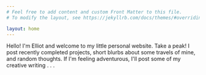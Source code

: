 ```yaml
---
# Feel free to add content and custom Front Matter to this file.
# To modify the layout, see https://jekyllrb.com/docs/themes/#overriding-theme-defaults

layout: home
---
```


Hello! I'm Elliot and welcome to my little personal website. Take a peak! I post recently completed projects, short blurbs about some travels of mine, and random thoughts. If I'm feeling adventurous, I'll post some of my creative writing . . .


